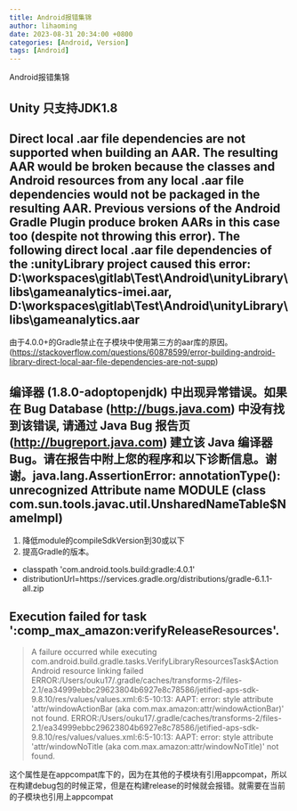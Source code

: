 ```yaml
---
title: Android报错集锦
author: lihaoming
date: 2023-08-31 20:34:00 +0800
categories: [Android, Version]
tags: [Android]
---
```


Android报错集锦

## Unity 只支持JDK1.8


## Direct local .aar file dependencies are not supported when building an AAR. The resulting AAR would be broken because the classes and Android resources from any local .aar file dependencies would not be packaged in the resulting AAR. Previous versions of the Android Gradle Plugin produce broken AARs in this case too (despite not throwing this error). The following direct local .aar file dependencies of the :unityLibrary project caused this error: D:\workspaces\gitlab\Test\Android\unityLibrary\libs\gameanalytics-imei.aar, D:\workspaces\gitlab\Test\Android\unityLibrary\libs\gameanalytics.aar

由于4.0.0+的Gradle禁止在子模块中使用第三方的aar库的原因。(https://stackoverflow.com/questions/60878599/error-building-android-library-direct-local-aar-file-dependencies-are-not-supp)


## 编译器 (1.8.0-adoptopenjdk) 中出现异常错误。如果在 Bug Database (http://bugs.java.com) 中没有找到该错误, 请通过 Java Bug 报告页 (http://bugreport.java.com) 建立该 Java 编译器 Bug。请在报告中附上您的程序和以下诊断信息。谢谢。java.lang.AssertionError: annotationType(): unrecognized Attribute name MODULE (class com.sun.tools.javac.util.UnsharedNameTable$NameImpl)

1. 降低module的compileSdkVersion到30或以下
2. 提高Gradle的版本。
- classpath 'com.android.tools.build:gradle:4.0.1'
- distributionUrl=https\://services.gradle.org/distributions/gradle-6.1.1-all.zip

## Execution failed for task ':comp_max_amazon:verifyReleaseResources'.
> A failure occurred while executing com.android.build.gradle.tasks.VerifyLibraryResourcesTask$Action
   > Android resource linking failed
   > ERROR:/Users/ouku17/.gradle/caches/transforms-2/files-2.1/ea34999ebbc29623804b6927e8c78586/jetified-aps-sdk-9.8.10/res/values/values.xml:6:5-10:13: AAPT: error: style attribute 'attr/windowActionBar (aka com.max.amazon:attr/windowActionBar)' not found.
   > ERROR:/Users/ouku17/.gradle/caches/transforms-2/files-2.1/ea34999ebbc29623804b6927e8c78586/jetified-aps-sdk-9.8.10/res/values/values.xml:6:5-10:13: AAPT: error: style attribute 'attr/windowNoTitle (aka com.max.amazon:attr/windowNoTitle)' not found.

这个属性是在appcompat库下的，因为在其他的子模块有引用appcompat，所以在构建debug包的时候正常，但是在构建release的时候就会报错。就需要在当前的子模块也引用上appcompat